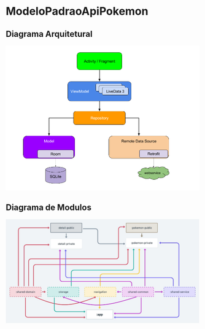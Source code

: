 # ModeloPadraoApiPokemon

## Diagrama Arquitetural
![Alt text](img/final-architecture.png?raw=true "Diagrama Arquitetural")

## Diagrama de Modulos
![Alt text](img/final-organization-module.jpeg?raw=true "Diagrama de Modulos")
